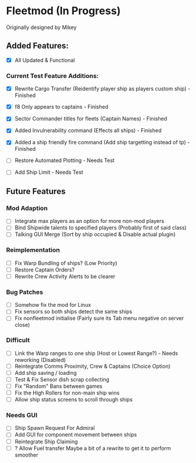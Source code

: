 # Fleetmod (In Progress)
Originally designed by Mikey 

## Added Features:
- [x] All Updated & Functional

### Current Test Feature Additions:
- [x] Rewrite Cargo Transfer (Reidentify player ship as players custom ship) - Finished
- [x] f8 Only appears to captains - Finished
- [x] Sector Commander titles for fleets (Captain Names) - Finished
- [x] Added Invulnerability command (Effects all ships) - Finished
- [x] Added a ship friendly fire command (Add ship targetting instead of tp) - Finished

- [ ] Restore Automated Plotting - Needs Test
- [ ] Add Ship Limit - Needs Test


## Future Features

### Mod Adaption 
  
- [ ] Integrate max players as an option for more non-mod players
- [ ] Bind Shipwide talents to specified players (Probably first of said class)
- [ ] Talking GUI Merge (Sort by ship occupied & Disable actual plugin)

### Reimplementation 

- [ ] Fix Warp Bundling of ships? (Low Priority)
- [ ] Restore Captain Orders?
- [ ] Rewrite Crew Activity Alerts to be clearer

### Bug Patches

- [ ] Somehow fix the mod for Linux
- [ ] Fix sensors so both ships detect the same ships 
- [ ] Fix nonfleetmod initialise (Fairly sure its Tab menu negative on server close)

### Difficult

- [ ] Link the Warp ranges to one ship (Host or Lowest Range?) - Needs reworking (Disabled)
- [ ] Reintegrate Comms Proximity, Crew & Captains (Choice Option)
- [ ] Add ship saving / loading
- [ ] Test & Fix Sensor dish scrap collecting
- [ ] Fix "Random" Bans between games
- [ ] Fix the High Rollers for non-main ship wins
- [ ] Allow ship status screens to scroll through ships

### Needs GUI 

- [ ] Ship Spawn Request For Admiral
- [ ] Add GUI for component movement between ships
- [ ] Reintegrate Ship Claiming
- [ ] ? Allow Fuel transfer
Maybe a bit of a rewrite to get it to perform smoother
